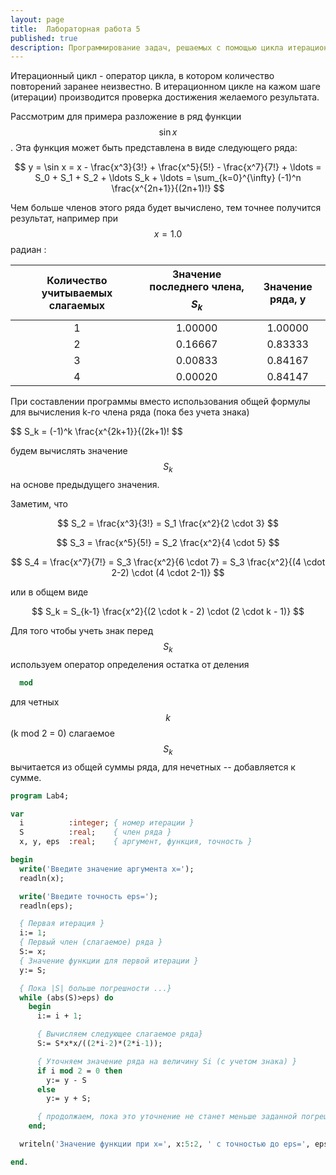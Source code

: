 ```yaml
---
layout: page
title:  Лабораторная работа 5
published: true
description: Программирование задач, решаемых с помощью цикла итерационного цикла
---
```


Итерационный цикл - оператор цикла, в котором количество повторений заранее неизвестно. В итерационном цикле на кажом шаге (итерации) производится проверка достижения желаемого результата.

Рассмотрим для примера разложение в ряд функции $$\sin x$$. Эта функция может быть представлена в виде следующего ряда:

$$
  y = \sin x = x - \frac{x^3}{3!} + \frac{x^5}{5!} - \frac{x^7}{7!} + \ldots = S_0 + S_1 + S_2 + \ldots S_k + \ldots = \sum_{k=0}^{\infty} (-1)^n \frac{x^{2n+1}}{(2n+1)!}
$$

Чем больше членов этого ряда будет вычислено, тем точнее получится результат, например при $$x = 1.0$$ радиан :

|Количество учитываемых слагаемых | Значение последнего члена, $$S_k$$ | Значение ряда, y |
|:-------------------------------:|:----------------------------------:|:----------------:|
|1                                | 1.00000                            | 1.00000          |
|2                                | 0.16667                            | 0.83333          |
|3                                | 0.00833                            | 0.84167          |
|4                                | 0.00020                            | 0.84147          |

При составлении программы вместо использования общей формулы для вычисления k-го члена ряда (пока без учета знака)

$$
  S_k = (-1)^k \frac{x^{2k+1}}{(2k+1)!
$$

будем вычислять значение $$S_k$$ на основе предыдущего значения.

Заметим, что

$$
  S_2 = \frac{x^3}{3!} = S_1 \frac{x^2}{2 \cdot 3}
$$

$$
  S_3 = \frac{x^5}{5!} = S_2 \frac{x^2}{4 \cdot 5}
$$

$$
  S_4 = \frac{x^7}{7!} = S_3 \frac{x^2}{6 \cdot 7} =  S_3 \frac{x^2}{(4 \cdot 2-2) \cdot (4 \cdot 2-1)}
$$

или в общем виде

$$
  S_k = S_{k-1} \frac{x^2}{(2 \cdot k - 2) \cdot (2 \cdot k - 1)}
$$

Для того чтобы учеть знак перед $$S_k$$ используем оператор определения остатка от деления

~~~pascal
  mod
~~~

для четных $$k$$ (k mod 2 = 0) слагаемое $$S_k$$ вычитается из общей суммы ряда, для нечетных -- добавляется к сумме.

~~~pascal
program Lab4;

var
  i          :integer; { номер итерации }
  S          :real;    { член ряда }
  x, y, eps  :real;    { аргумент, функция, точность }

begin
  write('Введите значение аргумента x=');
  readln(x);

  write('Введите точность eps=');
  readln(eps);

  { Первая итерация }
  i:= 1;  
  { Первый член (слагаемое) ряда }
  S:= x;  
  { Значение функции для первой итерации }
  y:= S;

  { Пока |S| больше погрешности ...}
  while (abs(S)>eps) do
    begin
      i:= i + 1;

      { Вычисляем следующее слагаемое ряда}
      S:= S*x*x/((2*i-2)*(2*i-1));

      { Уточняем значение ряда на величину Si (с учетом знака) }
      if i mod 2 = 0 then
        y:= y - S
      else
        y:= y + S;        

      { продолжаем, пока это уточнение не станет меньше заданной погрешности }      
    end;

  writeln('Значение функции при x=', x:5:2, ' с точностью до eps=', eps:4:3, ': y=', y:5:3);

end.
~~~
